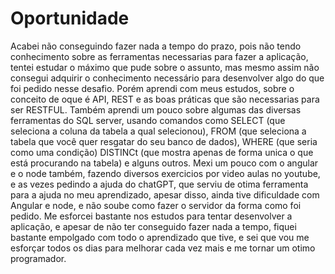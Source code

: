 # Oportunidade


   Acabei não conseguindo fazer nada a tempo do prazo, pois não tendo conhecimento sobre as ferramentas necessarias para fazer a aplicação, tentei estudar o máximo que pude sobre o assunto, mas mesmo assim não consegui adquirir o conhecimento necessário para desenvolver algo do que foi pedido nesse desafio. Porém aprendi com meus estudos, sobre o conceito de oque é API, REST e as boas práticas que são necessarias para ser RESTFUL. Também aprendi um pouco sobre algumas das diversas ferramentas do SQL server, usando comandos como SELECT (que seleciona a coluna da tabela a qual selecionou), FROM (que seleciona a tabela que você quer resgatar do seu banco de dados), WHERE (que seria como uma condição) DISTINCt (que mostra apenas de forma unica o que está procurando na tabela) e alguns outros. Mexi um pouco com o angular e o node também, fazendo diversos exercicios por video aulas no youtube, e as vezes pedindo a ajuda do chatGPT, que serviu de otima ferramenta para a ajuda no meu aprendizado, apesar disso, ainda tive dificuldade com Angular e node, e não soube como fazer o servidor da forma como foi pedido. Me esforcei bastante nos estudos para tentar desenvolver a aplicação, e apesar de não ter conseguido fazer nada a tempo, fiquei bastante empolgado com todo o aprendizado que tive, e sei que vou me esforçar todos os dias para melhorar cada vez mais e me tornar um otimo programador.
